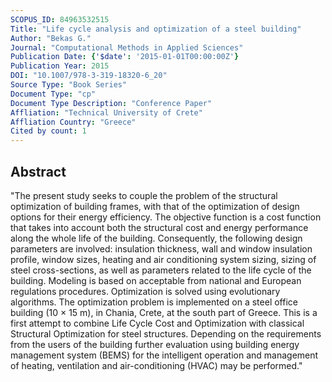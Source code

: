 ```yaml
---
SCOPUS_ID: 84963532515
Title: "Life cycle analysis and optimization of a steel building"
Author: "Bekas G."
Journal: "Computational Methods in Applied Sciences"
Publication Date: {'$date': '2015-01-01T00:00:00Z'}
Publication Year: 2015
DOI: "10.1007/978-3-319-18320-6_20"
Source Type: "Book Series"
Document Type: "cp"
Document Type Description: "Conference Paper"
Affliation: "Technical University of Crete"
Affliation Country: "Greece"
Cited by count: 1
---
```


## Abstract
"The present study seeks to couple the problem of the structural optimization of building frames, with that of the optimization of design options for their energy efficiency. The objective function is a cost function that takes into account both the structural cost and energy performance along the whole life of the building. Consequently, the following design parameters are involved: insulation thickness, wall and window insulation profile, window sizes, heating and air conditioning system sizing, sizing of steel cross-sections, as well as parameters related to the life cycle of the building. Modeling is based on acceptable from national and European regulations procedures. Optimization is solved using evolutionary algorithms. The optimization problem is implemented on a steel office building (10 × 15 m), in Chania, Crete, at the south part of Greece. This is a first attempt to combine Life Cycle Cost and Optimization with classical Structural Optimization for steel structures. Depending on the requirements from the users of the building further evaluation using building energy management system (BEMS) for the intelligent operation and management of heating, ventilation and air-conditioning (HVAC) may be performed."
